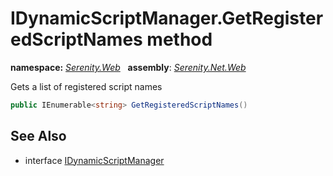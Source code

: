 # IDynamicScriptManager.GetRegisteredScriptNames method
**namespace:** *[Serenity.Web](../../README.md#serenity.web-namespace)*   **assembly**: *[Serenity.Net.Web](../../README.md)*

Gets a list of registered script names

```csharp
public IEnumerable<string> GetRegisteredScriptNames()
```

## See Also

* interface [IDynamicScriptManager](../IDynamicScriptManager.md)